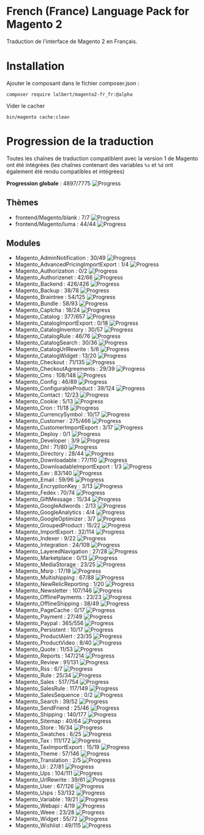 # French (France) Language Pack for Magento 2

Traduction de l'interface de Magento 2 en Français.

# Installation

Ajouter le composant dans le fichier composer.json :

    composer require lalbert/magento2-fr_fr:@alpha
    
Vider le cacher

    bin/magento cache:clean
    
# Progression de la traduction

Toutes les chaînes de traduction compatiblent avec la version 1 de Magento ont été intégrées (les chaînes contenant des variables `%s` et `%d` ont également été rendu compatibles et intégrées)

**Progression globale** : 4897/7775 ![Progress](http://progressed.io/bar/63)

## Thèmes

* frontend/Magento/blank : 7/7 ![Progress](http://progressed.io/bar/100)
* frontend/Magento/luma : 44/44 ![Progress](http://progressed.io/bar/100)

## Modules

* Magento_AdminNotification : 30/49 ![Progress](http://progressed.io/bar/61)
* Magento_AdvancedPricingImportExport : 1/4 ![Progress](http://progressed.io/bar/25)
* Magento_Authorization : 0/2 ![Progress](http://progressed.io/bar/0)
* Magento_Authorizenet : 42/66 ![Progress](http://progressed.io/bar/64)
* Magento_Backend : 426/426 ![Progress](http://progressed.io/bar/100)
* Magento_Backup : 38/78 ![Progress](http://progressed.io/bar/49)
* Magento_Braintree : 54/125 ![Progress](http://progressed.io/bar/43)
* Magento_Bundle : 58/93 ![Progress](http://progressed.io/bar/62)
* Magento_Captcha : 18/24 ![Progress](http://progressed.io/bar/75)
* Magento_Catalog : 377/657 ![Progress](http://progressed.io/bar/57)
* Magento_CatalogImportExport : 0/18 ![Progress](http://progressed.io/bar/0)
* Magento_CatalogInventory : 30/57 ![Progress](http://progressed.io/bar/53)
* Magento_CatalogRule : 46/76 ![Progress](http://progressed.io/bar/61)
* Magento_CatalogSearch : 30/36 ![Progress](http://progressed.io/bar/83)
* Magento_CatalogUrlRewrite : 5/6 ![Progress](http://progressed.io/bar/83)
* Magento_CatalogWidget : 13/20 ![Progress](http://progressed.io/bar/65)
* Magento_Checkout : 71/135 ![Progress](http://progressed.io/bar/53)
* Magento_CheckoutAgreements : 29/39 ![Progress](http://progressed.io/bar/74)
* Magento_Cms : 108/148 ![Progress](http://progressed.io/bar/73)
* Magento_Config : 46/89 ![Progress](http://progressed.io/bar/52)
* Magento_ConfigurableProduct : 39/124 ![Progress](http://progressed.io/bar/31)
* Magento_Contact : 12/23 ![Progress](http://progressed.io/bar/52)
* Magento_Cookie : 5/13 ![Progress](http://progressed.io/bar/38)
* Magento_Cron : 11/18 ![Progress](http://progressed.io/bar/61)
* Magento_CurrencySymbol : 10/17 ![Progress](http://progressed.io/bar/59)
* Magento_Customer : 275/466 ![Progress](http://progressed.io/bar/59)
* Magento_CustomerImportExport : 3/17 ![Progress](http://progressed.io/bar/18)
* Magento_Deploy : 0/1 ![Progress](http://progressed.io/bar/0)
* Magento_Developer : 3/9 ![Progress](http://progressed.io/bar/33)
* Magento_Dhl : 71/80 ![Progress](http://progressed.io/bar/89)
* Magento_Directory : 28/44 ![Progress](http://progressed.io/bar/64)
* Magento_Downloadable : 77/110 ![Progress](http://progressed.io/bar/70)
* Magento_DownloadableImportExport : 1/3 ![Progress](http://progressed.io/bar/33)
* Magento_Eav : 83/140 ![Progress](http://progressed.io/bar/59)
* Magento_Email : 59/96 ![Progress](http://progressed.io/bar/61)
* Magento_EncryptionKey : 3/13 ![Progress](http://progressed.io/bar/23)
* Magento_Fedex : 70/74 ![Progress](http://progressed.io/bar/95)
* Magento_GiftMessage : 15/34 ![Progress](http://progressed.io/bar/44)
* Magento_GoogleAdwords : 2/13 ![Progress](http://progressed.io/bar/15)
* Magento_GoogleAnalytics : 4/4 ![Progress](http://progressed.io/bar/100)
* Magento_GoogleOptimizer : 3/7 ![Progress](http://progressed.io/bar/43)
* Magento_GroupedProduct : 15/22 ![Progress](http://progressed.io/bar/68)
* Magento_ImportExport : 32/114 ![Progress](http://progressed.io/bar/28)
* Magento_Indexer : 9/22 ![Progress](http://progressed.io/bar/41)
* Magento_Integration : 24/109 ![Progress](http://progressed.io/bar/22)
* Magento_LayeredNavigation : 27/28 ![Progress](http://progressed.io/bar/96)
* Magento_Marketplace : 0/13 ![Progress](http://progressed.io/bar/0)
* Magento_MediaStorage : 23/25 ![Progress](http://progressed.io/bar/92)
* Magento_Msrp : 17/18 ![Progress](http://progressed.io/bar/94)
* Magento_Multishipping : 67/88 ![Progress](http://progressed.io/bar/76)
* Magento_NewRelicReporting : 1/20 ![Progress](http://progressed.io/bar/5)
* Magento_Newsletter : 107/146 ![Progress](http://progressed.io/bar/73)
* Magento_OfflinePayments : 23/23 ![Progress](http://progressed.io/bar/100)
* Magento_OfflineShipping : 38/49 ![Progress](http://progressed.io/bar/78)
* Magento_PageCache : 0/17 ![Progress](http://progressed.io/bar/0)
* Magento_Payment : 27/49 ![Progress](http://progressed.io/bar/55)
* Magento_Paypal : 365/556 ![Progress](http://progressed.io/bar/66)
* Magento_Persistent : 10/17 ![Progress](http://progressed.io/bar/59)
* Magento_ProductAlert : 23/35 ![Progress](http://progressed.io/bar/66)
* Magento_ProductVideo : 8/40 ![Progress](http://progressed.io/bar/20)
* Magento_Quote : 11/53 ![Progress](http://progressed.io/bar/21)
* Magento_Reports : 147/214 ![Progress](http://progressed.io/bar/69)
* Magento_Review : 91/131 ![Progress](http://progressed.io/bar/69)
* Magento_Rss : 6/7 ![Progress](http://progressed.io/bar/86)
* Magento_Rule : 25/34 ![Progress](http://progressed.io/bar/74)
* Magento_Sales : 517/754 ![Progress](http://progressed.io/bar/69)
* Magento_SalesRule : 117/149 ![Progress](http://progressed.io/bar/79)
* Magento_SalesSequence : 0/2 ![Progress](http://progressed.io/bar/0)
* Magento_Search : 39/52 ![Progress](http://progressed.io/bar/75)
* Magento_SendFriend : 25/46 ![Progress](http://progressed.io/bar/54)
* Magento_Shipping : 140/177 ![Progress](http://progressed.io/bar/79)
* Magento_Sitemap : 40/64 ![Progress](http://progressed.io/bar/63)
* Magento_Store : 16/34 ![Progress](http://progressed.io/bar/47)
* Magento_Swatches : 6/25 ![Progress](http://progressed.io/bar/24)
* Magento_Tax : 111/172 ![Progress](http://progressed.io/bar/65)
* Magento_TaxImportExport : 15/19 ![Progress](http://progressed.io/bar/79)
* Magento_Theme : 57/146 ![Progress](http://progressed.io/bar/39)
* Magento_Translation : 2/5 ![Progress](http://progressed.io/bar/40)
* Magento_Ui : 27/81 ![Progress](http://progressed.io/bar/33)
* Magento_Ups : 104/111 ![Progress](http://progressed.io/bar/94)
* Magento_UrlRewrite : 39/61 ![Progress](http://progressed.io/bar/64)
* Magento_User : 67/126 ![Progress](http://progressed.io/bar/53)
* Magento_Usps : 53/132 ![Progress](http://progressed.io/bar/40)
* Magento_Variable : 19/21 ![Progress](http://progressed.io/bar/90)
* Magento_Webapi : 4/19 ![Progress](http://progressed.io/bar/21)
* Magento_Weee : 23/28 ![Progress](http://progressed.io/bar/82)
* Magento_Widget : 55/72 ![Progress](http://progressed.io/bar/76)
* Magento_Wishlist : 49/115 ![Progress](http://progressed.io/bar/43)


